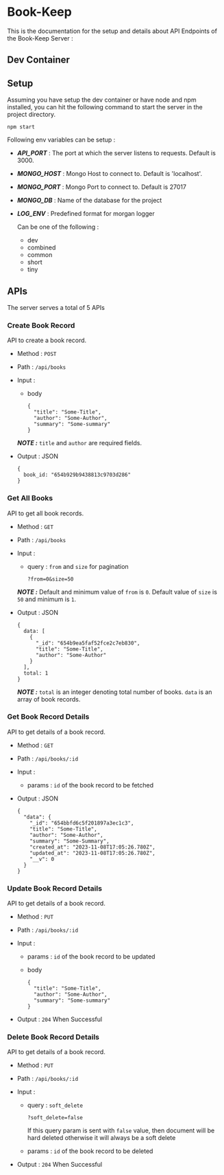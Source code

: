 # Book-Keep

This is the documentation for the setup and details about API Endpoints of the Book-Keep Server :

## Dev Container

## Setup

Assuming you have setup the dev container or have node and npm installed, you can hit the following command to start the server in the project directory.

    npm start

Following env variables can be setup :

- **_API_PORT_** : The port at which the server listens to requests. Default is 3000.
- **_MONGO_HOST_** : Mongo Host to connect to. Default is 'localhost'.
- **_MONGO_PORT_** : Mongo Port to connect to. Default is 27017
- **_MONGO_DB_** : Name of the database for the project
- **_LOG_ENV_** : Predefined format for morgan logger

  Can be one of the following :

  - dev
  - combined
  - common
  - short
  - tiny

## APIs

The server serves a total of 5 APIs

### Create Book Record

API to create a book record.

- Method : `POST`

- Path : `/api/books`

- Input :

  - body

        {
          "title": "Some-Title",
          "author": "Some-Author",
          "summary": "Some-summary"
        }

  **_NOTE :_** `title` and `author` are required fields.

- Output : JSON

      {
        book_id: "654b929b9438813c9703d286"
      }

### Get All Books

API to get all book records.

- Method : `GET`

- Path : `/api/books`

- Input :

  - query : `from` and `size` for pagination

        ?from=0&size=50

  **_NOTE :_** Default and minimum value of `from` is `0`. Default value of `size` is `50` and minimum is `1`.

- Output : JSON

      {
        data: [
          {
            "_id": "654b9ea5faf52fce2c7eb830",
            "title": "Some-Title",
            "author": "Some-Author"
          }
        ],
        total: 1
      }

  **_NOTE :_** `total` is an integer denoting total number of books. `data` is an array of book records.

### Get Book Record Details

API to get details of a book record.

- Method : `GET`

- Path : `/api/books/:id`

- Input :

  - params : `id` of the book record to be fetched

- Output : JSON

      {
        "data": {
          "_id": "654bbfd6c5f201897a3ec1c3",
          "title": "Some-Title",
          "author": "Some-Author",
          "summary": "Some-Summary",
          "created_at": "2023-11-08T17:05:26.780Z",
          "updated_at": "2023-11-08T17:05:26.780Z",
          "__v": 0
        }
      }

### Update Book Record Details

API to get details of a book record.

- Method : `PUT`

- Path : `/api/books/:id`

- Input :

  - params : `id` of the book record to be updated

  - body

        {
          "title": "Some-Title",
          "author": "Some-Author",
          "summary": "Some-summary"
        }

- Output : `204` When Successful

### Delete Book Record Details

API to get details of a book record.

- Method : `PUT`

- Path : `/api/books/:id`

- Input :

  - query : `soft_delete`

        ?soft_delete=false

    If this query param is sent with `false` value, then document will be hard deleted otherwise it will always be a soft delete

  - params : `id` of the book record to be deleted

- Output : `204` When Successful
